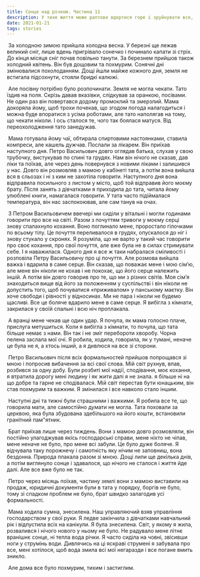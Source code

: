 ```yaml
---
title: Сонце над річкою. Частина 11
description: У тихе життя може раптове вдертися горе і зруйнувати все, що було таким дорогим і звичним
date: 2021-01-21
tags: stories
---
```


​           За холодною зимою прийшла холодна весна. У березні ще лежав великий сніг, лише вдень пригрівало сонечко і починало капати зі стріх. До кінця місяця сніг почав повільно танути. За березнем прийшов також холодний квітень.  Він був дощовим та похмурим.  Сонячні дні змінювалися похолоданням. Дощі йшли майже кожного дня, земля не встигала підсохнути, стояли бридкі калюжі. 

​          Але посівну потрібно було розпочинати. Земля не могла чекати. Тато їздив на поля. Скрізь давав вказівки, слідкував за оранкою, посівами. Не один раз він повертався додому промоклий та змерзлий. Мама докоряла йому, щоб трохи почекав, що згодом погода налагодиться і можна буде впоратися з усіма роботами, але тато наполягав на тому, що чекати ніколи. І ось сталося те, чого так боялася матуся. Від переохолодження тато занедужав. 

​        Мама готувала йому чаї, обтирала спиртовими настоянками, ставила компреси, але кашель дужчав. Послали за лікарем. Він приїхав наступного дня. Петро Васильович довго оглядав батька, слухав у свою трубочку, вистукував по спині та грудях. Нам він нічого не сказав, дав ліки та поїхав, але через день повернувся з новими ліками і залишився у нас. Довго він розмовляв з мамою у кабінеті тата, а потім вона вийшла вся в сльозах і ні з ким не захотіла говорити. Наступного дня вона відправила посильного з листом у місто, щоб той відправив його моєму брату. Після занять з дівчатками я приходила до тата, читала йому  улюблені книги, намагалася говорити. У тата часто підіймалася температура, він нас заспокоював, але сам танув на очах.

​        З Петром Васильовичем ввечері ми сиділи у вітальні і могли годинами говорити про все на світі. Разом з почуттям тривоги у моєму серці знову спалахнуло кохання. Воно поглинало мене, проростало гілочками по всьому тілу. Це почуття переливалося в грудях, опускалося до ніг і знову стукало у скронях. Я розуміла, що не варто у такий час говорити про своє кохання,  про свої почуття, але вже була не в силах стримувати себе. І я наважилася. Одного дня я все ж таки набралася сміливості і розповіла Петру Васильовичу про ці почуття. Але розмова вийшла важка і вдарила в саме серце. Він сказав, що поважає мене і мою сім’ю, але мене він ніколи не кохав і не покохає, що його серце належить іншій. А потім він довго говорив про те, що ми з різних світів. Моя сім’я знаходиться вище від його за положенням у суспільстві і він ніколи не допустить того, щоб почуватися «приживалом» у панському маєтку. Він хоче свободи і рівності у відносинах. Ми не пара і ніколи не будемо щасливі. Все це боляче вдарило мене в саме серце. Я вибігла з кімнати, закрилася у своїй спальні і всю ніч проплакала. 

​         А вранці мене чекав ще один удар. Я почула, як мама голосно плаче, прислуга метушиться. Коли я вибігла з кімнати, то почула, що тата більше немає з нами. Він так і не зміг перебороти хворобу. Чорна пелена заслала мої очі. Я робила, ходила, говорила, як у тумані, неначе це була не я, а хтось інший, а я дивлюся на все зі сторони. 

​        Петро Васильович після всіх формальностей прийшов попрощався зі мною і попросив вибачення за всі свої слова. Мій світ рухнув, впав, розбився за одну добу. Були розбиті мої надії, сподівання, моє кохання, я втратила дорогу мені людину і як жити далі я не знала. я більше ні на що добре та гарне не сподівалася. Мій світ перестав бути юнацьким, він став похмурим та важким. Я змінилася і все навколо стало іншим.

​      Наступні дні та тижні були страшними і важкими. Я робила все те, що говорила мати, але самостійно думати не могла. Тата поховали за церквою, яка була збудована здебільшого на його кошти, встановили гранітний пам"ятник.

​      Брат приїхав лише через тиждень. Вони з мамою довго розмовляли, він постійно улагоджував якісь господарські справи, мене ніхто не чіпав, мене неначе не було, про мене всі забули. Це було дуже боляче. Я відчувала таку порожнечу і самотність яку нічим не заповниш, вона бездонна. Природа плакала разом зі мною. Дощі лили ще декілька днів, а потім виглянуло сонце і здавалося, що нічого не сталося і життя йде далі. Але все вже було не так. 

​     Петро через місяць поїхав, частину землі вони з мамою виставили на продаж, юридичні документи були в тата у порядку, боргів не було, тому зі спадком проблем не було, брат швидко залагодив усі формальності. 

​       Мама ходила сумна, знесилена. Наш управляючий взяв управління господарством у свої руки. Я ледве закінчила з дівчатками навчальний рік і відпустила всіх на канікули. Я була знесилена. Світ, у якому я жила, розвалився і нічого нового у ньому не було. Не радувало мене літнє вранішнє сонце, ні тепла вода річки. Я часто сиділа на човні, звісивши ноги у струмінь води. Дивлячись на ці яскраві струмені я забувала про все, мені хотілося, щоб вода змила всі мої негаразди і все погане вмить зникло. 

​       Але дома все було похмурим, тихим і застиглим.

